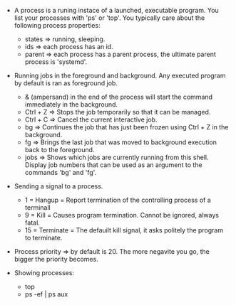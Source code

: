 - A process is a runing instace of a launched, executable program. You list your processes with 'ps' or 'top'. You typically care about the following process properties:  
  * states => running, sleeping.
  * ids => each process has an id.
  * parent => each process has a parent process, the ultimate parent process is 'systemd'.

- Running jobs in the foreground and background. Any executed program by default is ran as foreground job.
  * & (ampersand) in the end of the process will start the command immediately in the background.
  * Ctrl + Z => Stops the job temporarily so that it can be managed.
  * Ctrl + C => Cancel the current interactive job.
  * bg => Continues the job that has just been frozen using Ctrl + Z in the background.
  * fg => Brings the last job that was moved to background execution back to the foreground.
  * jobs => Shows which jobs are currently running from this shell. Display job numbers that can be used as an argument to the commands 'bg' and 'fg'.
  
- Sending a signal to a process.
  * 1 = Hangup = Report termination of the controlling process of a terminall
  * 9 = Kill = Causes program termination. Cannot be ignored, always fatal.
  * 15 = Terminate = The defauilt kill signal, it asks politely the program to terminate.
  
- Process priority => by default is 20. The more negavite you go, the bigger the priority becomes. 

- Showing processes:
  * top
  * ps -ef | ps aux

